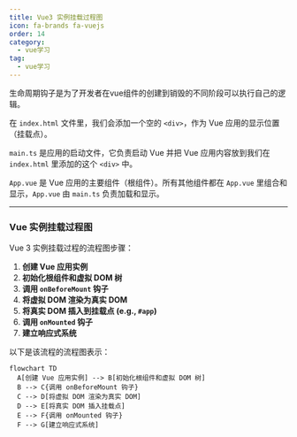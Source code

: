```yaml
---
title: Vue3 实例挂载过程图
icon: fa-brands fa-vuejs
order: 14
category:
  - vue学习
tag:
  - vue学习
---
```





生命周期钩子是为了开发者在vue组件的创建到销毁的不同阶段可以执行自己的逻辑。



在 `index.html` 文件里，我们会添加一个空的 `<div>`，作为 Vue 应用的显示位置（挂载点）。

`main.ts` 是应用的启动文件，它负责启动 Vue 并把 Vue 应用内容放到我们在 `index.html` 里添加的这个 `<div>` 中。

`App.vue` 是 Vue 应用的主要组件（根组件）。所有其他组件都在 `App.vue` 里组合和显示，`App.vue` 由 `main.ts` 负责加载和显示。



------



### Vue 实例挂载过程图

Vue 3 实例挂载过程的流程图步骤：

1. **创建 Vue 应用实例**
2. **初始化根组件和虚拟 DOM 树**
3. **调用 `onBeforeMount` 钩子**
4. **将虚拟 DOM 渲染为真实 DOM**
5. **将真实 DOM 插入到挂载点 (e.g., `#app`)**
6. **调用 `onMounted` 钩子**
7. **建立响应式系统**

以下是该流程的流程图表示：

```mermaid
flowchart TD
  A[创建 Vue 应用实例] --> B[初始化根组件和虚拟 DOM 树]
  B --> C{调用 onBeforeMount 钩子}
  C --> D[将虚拟 DOM 渲染为真实 DOM]
  D --> E[将真实 DOM 插入挂载点]
  E --> F{调用 onMounted 钩子}
  F --> G[建立响应式系统]
```

